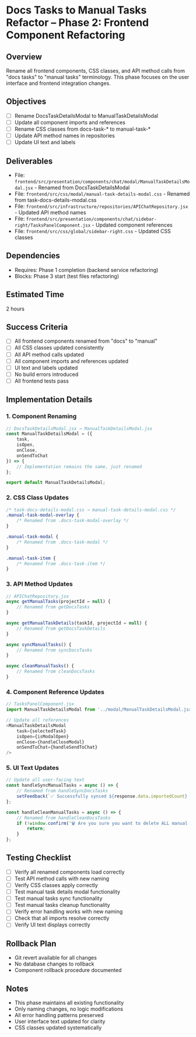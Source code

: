 # Docs Tasks to Manual Tasks Refactor – Phase 2: Frontend Component Refactoring

## Overview
Rename all frontend components, CSS classes, and API method calls from "docs tasks" to "manual tasks" terminology. This phase focuses on the user interface and frontend integration changes.

## Objectives
- [ ] Rename DocsTaskDetailsModal to ManualTaskDetailsModal
- [ ] Update all component imports and references
- [ ] Rename CSS classes from docs-task-* to manual-task-*
- [ ] Update API method names in repositories
- [ ] Update UI text and labels

## Deliverables
- File: `frontend/src/presentation/components/chat/modal/ManualTaskDetailsModal.jsx` - Renamed from DocsTaskDetailsModal
- File: `frontend/src/css/modal/manual-task-details-modal.css` - Renamed from task-docs-details-modal.css
- File: `frontend/src/infrastructure/repositories/APIChatRepository.jsx` - Updated API method names
- File: `frontend/src/presentation/components/chat/sidebar-right/TasksPanelComponent.jsx` - Updated component references
- File: `frontend/src/css/global/sidebar-right.css` - Updated CSS classes

## Dependencies
- Requires: Phase 1 completion (backend service refactoring)
- Blocks: Phase 3 start (test files refactoring)

## Estimated Time
2 hours

## Success Criteria
- [ ] All frontend components renamed from "docs" to "manual"
- [ ] All CSS classes updated consistently
- [ ] All API method calls updated
- [ ] All component imports and references updated
- [ ] UI text and labels updated
- [ ] No build errors introduced
- [ ] All frontend tests pass

## Implementation Details

### 1. Component Renaming
```javascript
// DocsTaskDetailsModal.jsx → ManualTaskDetailsModal.jsx
const ManualTaskDetailsModal = ({
    task,
    isOpen,
    onClose,
    onSendToChat
}) => {
    // Implementation remains the same, just renamed
};

export default ManualTaskDetailsModal;
```

### 2. CSS Class Updates
```css
/* task-docs-details-modal.css → manual-task-details-modal.css */
.manual-task-modal-overlay {
    /* Renamed from .docs-task-modal-overlay */
}

.manual-task-modal {
    /* Renamed from .docs-task-modal */
}

.manual-task-item {
    /* Renamed from .docs-task-item */
}
```

### 3. API Method Updates
```javascript
// APIChatRepository.jsx
async getManualTasks(projectId = null) {
    // Renamed from getDocsTasks
}

async getManualTaskDetails(taskId, projectId = null) {
    // Renamed from getDocsTaskDetails
}

async syncManualTasks() {
    // Renamed from syncDocsTasks
}

async cleanManualTasks() {
    // Renamed from cleanDocsTasks
}
```

### 4. Component Reference Updates
```javascript
// TasksPanelComponent.jsx
import ManualTaskDetailsModal from '../modal/ManualTaskDetailsModal.jsx';

// Update all references
<ManualTaskDetailsModal
    task={selectedTask}
    isOpen={isModalOpen}
    onClose={handleCloseModal}
    onSendToChat={handleSendToChat}
/>
```

### 5. UI Text Updates
```javascript
// Update all user-facing text
const handleSyncManualTasks = async () => {
    // Renamed from handleSyncDocsTasks
    setFeedback(`✅ Successfully synced ${response.data.importedCount} manual tasks to database`);
};

const handleCleanManualTasks = async () => {
    // Renamed from handleCleanDocsTasks
    if (!window.confirm('🗑️ Are you sure you want to delete ALL manual tasks from the database? This cannot be undone!')) {
        return;
    }
};
```

## Testing Checklist
- [ ] Verify all renamed components load correctly
- [ ] Test API method calls with new naming
- [ ] Verify CSS classes apply correctly
- [ ] Test manual task details modal functionality
- [ ] Test manual tasks sync functionality
- [ ] Test manual tasks cleanup functionality
- [ ] Verify error handling works with new naming
- [ ] Check that all imports resolve correctly
- [ ] Verify UI text displays correctly

## Rollback Plan
- Git revert available for all changes
- No database changes to rollback
- Component rollback procedure documented

## Notes
- This phase maintains all existing functionality
- Only naming changes, no logic modifications
- All error handling patterns preserved
- User interface text updated for clarity
- CSS classes updated systematically 
